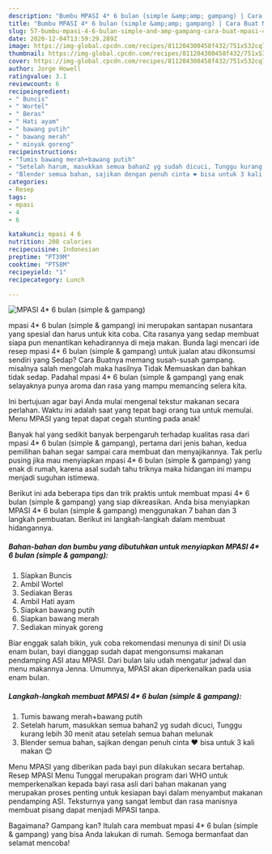 ```yaml
---
description: "Bumbu MPASI 4* 6 bulan (simple &amp;amp; gampang) | Cara Buat MPASI 4* 6 bulan (simple &amp;amp; gampang) Yang Enak Dan Lezat"
title: "Bumbu MPASI 4* 6 bulan (simple &amp;amp; gampang) | Cara Buat MPASI 4* 6 bulan (simple &amp;amp; gampang) Yang Enak Dan Lezat"
slug: 57-bumbu-mpasi-4-6-bulan-simple-and-amp-gampang-cara-buat-mpasi-4-6-bulan-simple-and-amp-gampang-yang-enak-dan-lezat
date: 2020-12-04T13:59:29.289Z
image: https://img-global.cpcdn.com/recipes/811204300458f432/751x532cq70/mpasi-4-6-bulan-simple-gampang-foto-resep-utama.jpg
thumbnail: https://img-global.cpcdn.com/recipes/811204300458f432/751x532cq70/mpasi-4-6-bulan-simple-gampang-foto-resep-utama.jpg
cover: https://img-global.cpcdn.com/recipes/811204300458f432/751x532cq70/mpasi-4-6-bulan-simple-gampang-foto-resep-utama.jpg
author: Jorge Howell
ratingvalue: 3.1
reviewcount: 6
recipeingredient:
- " Buncis"
- " Wortel"
- " Beras"
- " Hati ayam"
- " bawang putih"
- " bawang merah"
- " minyak goreng"
recipeinstructions:
- "Tumis bawang merah+bawang putih"
- "Setelah harum, masukkan semua bahan2 yg sudah dicuci, Tunggu kurang lebih 30 menit atau setelah semua bahan melunak"
- "Blender semua bahan, sajikan dengan penuh cinta ❤️ bisa untuk 3 kali makan 😊"
categories:
- Resep
tags:
- mpasi
- 4
- 6

katakunci: mpasi 4 6 
nutrition: 208 calories
recipecuisine: Indonesian
preptime: "PT39M"
cooktime: "PT58M"
recipeyield: "1"
recipecategory: Lunch

---
```



![MPASI 4* 6 bulan (simple &amp; gampang)](https://img-global.cpcdn.com/recipes/811204300458f432/751x532cq70/mpasi-4-6-bulan-simple-gampang-foto-resep-utama.jpg)


mpasi 4* 6 bulan (simple &amp; gampang) ini merupakan santapan nusantara yang spesial dan harus untuk kita coba. Cita rasanya yang sedap membuat siapa pun menantikan kehadirannya di meja makan.
Bunda lagi mencari ide resep mpasi 4* 6 bulan (simple &amp; gampang) untuk jualan atau dikonsumsi sendiri yang Sedap? Cara Buatnya memang susah-susah gampang. misalnya salah mengolah maka hasilnya Tidak Memuaskan dan bahkan tidak sedap. Padahal mpasi 4* 6 bulan (simple &amp; gampang) yang enak selayaknya punya aroma dan rasa yang mampu memancing selera kita.

Ini bertujuan agar bayi Anda mulai mengenal tekstur makanan secara perlahan. Waktu ini adalah saat yang tepat bagi orang tua untuk memulai. Menu MPASI yang tepat dapat cegah stunting pada anak!

Banyak hal yang sedikit banyak berpengaruh terhadap kualitas rasa dari mpasi 4* 6 bulan (simple &amp; gampang), pertama dari jenis bahan, kedua pemilihan bahan segar sampai cara membuat dan menyajikannya. Tak perlu pusing jika mau menyiapkan mpasi 4* 6 bulan (simple &amp; gampang) yang enak di rumah, karena asal sudah tahu triknya maka hidangan ini mampu menjadi suguhan istimewa.


Berikut ini ada beberapa tips dan trik praktis untuk membuat mpasi 4* 6 bulan (simple &amp; gampang) yang siap dikreasikan. Anda bisa menyiapkan MPASI 4* 6 bulan (simple &amp; gampang) menggunakan 7 bahan dan 3 langkah pembuatan. Berikut ini langkah-langkah dalam membuat hidangannya.

<!--inarticleads1-->

##### Bahan-bahan dan bumbu yang dibutuhkan untuk menyiapkan MPASI 4* 6 bulan (simple &amp; gampang):

1. Siapkan  Buncis
1. Ambil  Wortel
1. Sediakan  Beras
1. Ambil  Hati ayam
1. Siapkan  bawang putih
1. Siapkan  bawang merah
1. Sediakan  minyak goreng


Biar enggak salah bikin, yuk coba rekomendasi menunya di sini! Di usia enam bulan, bayi dianggap sudah dapat mengonsumsi makanan pendamping ASI atau MPASI. Dari bulan lalu udah mengatur jadwal dan menu makannya Jenna. Umumnya, MPASI akan diperkenalkan pada usia enam bulan. 

<!--inarticleads2-->

##### Langkah-langkah membuat MPASI 4* 6 bulan (simple &amp; gampang):

1. Tumis bawang merah+bawang putih
1. Setelah harum, masukkan semua bahan2 yg sudah dicuci, Tunggu kurang lebih 30 menit atau setelah semua bahan melunak
1. Blender semua bahan, sajikan dengan penuh cinta ❤️ bisa untuk 3 kali makan 😊


Menu MPASI yang diberikan pada bayi pun dilakukan secara bertahap. Resep MPASI Menu Tunggal merupakan program dari WHO untuk memperkenalkan kepada bayi rasa asli dari bahan makanan yang merupakan proses penting untuk kesiapan bayi dalam menyambut makanan pendamping ASI. Teksturnya yang sangat lembut dan rasa manisnya membuat pisang dapat menjadi MPASI tanpa. 

Bagaimana? Gampang kan? Itulah cara membuat mpasi 4* 6 bulan (simple &amp; gampang) yang bisa Anda lakukan di rumah. Semoga bermanfaat dan selamat mencoba!
